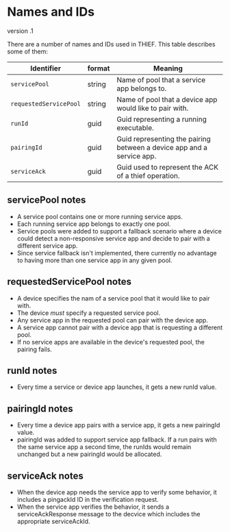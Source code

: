 # Names and IDs

version .1

There are a number of names and IDs used in THIEF.  This table describes some of them:

| Identifier | format | Meaning |
| - | - | - |
| `servicePool` | string | Name of pool that a service app belongs to. |
| `requestedServicePool` | string | Name of pool that a device app would like to pair with. |
| `runId` | guid | Guid representing a running executable.|
| `pairingId` | guid | Guid representing the pairing between a device app and a service app. |
| `serviceAck` | guid | Guid used to represent the ACK of a thief operation. |

## servicePool notes
* A service pool contains one or more running service apps.
* Each running service app belongs to exactly one pool.
* Service pools were added to support a fallback scenario where a device could detect a non-responsive service app and decide to pair with a different service app.
* Since service fallback isn't implemented, there currently no advantage to having more than one service app in any given pool.

## requestedServicePool notes
* A device specifies the nam of a service pool that it would like to pair with.
* The device _must_ specify a requested service pool.
* Any service app in the requested pool can pair with the device app.
* A service app cannot pair with a device app that is requesting a different pool.
* If no service apps are available in the device's requested pool, the pairing fails.

## runId notes
* Every time a service or device app launches, it gets a new runId value.

## pairingId notes
* Every time a device app pairs with a service app, it gets a new pairingId value.
* pairingId was added to support service app fallback.  If a run pairs with the same service app a second time, the runIds would remain unchanged but a new pairingId would be allocated.

## serviceAck notes
* When the device app needs the service app to verify some behavior, it includes a pingackId ID in the verification request.
* When the service app verifies the behavior, it sends a serviceAckResponse message to the decvice which includes the appropriate serviceAckId.
